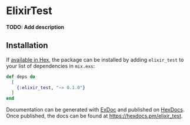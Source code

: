# ElixirTest

**TODO: Add description**

## Installation

If [available in Hex](https://hex.pm/docs/publish), the package can be installed
by adding `elixir_test` to your list of dependencies in `mix.exs`:

```elixir
def deps do
  [
    {:elixir_test, "~> 0.1.0"}
  ]
end
```

Documentation can be generated with [ExDoc](https://github.com/elixir-lang/ex_doc)
and published on [HexDocs](https://hexdocs.pm). Once published, the docs can
be found at <https://hexdocs.pm/elixir_test>.

